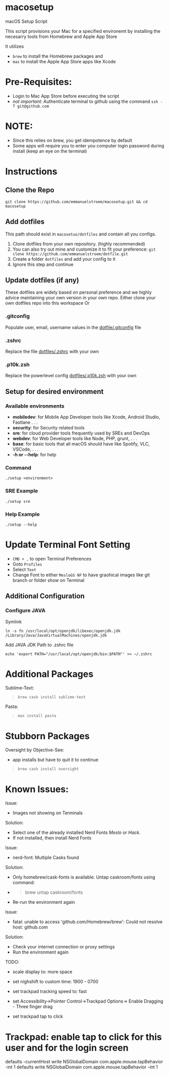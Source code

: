 # macosetup
macOS Setup Script

This script provisions your Mac for a specified environemt by installing the necesarry tools from Homebrew and Apple App Store

It utilizes
- `brew` to install the Homebrew packages and
- `mas` to install the Apple App Store apps like Xcode

# Pre-Requisites:
- Login to Mac App Store before executing the script
- *not important:* Authenticate terminal to github using the command `ssh -T git@github.com`

# NOTE:
- Since this relies on brew, you get idempotence by default
- Some apps will require you to enter you computer login password during install (keep an eye on the terminal)

# Instructions
## Clone the Repo
```
git clone https://github.com/emmanuelstroem/macosetup.git && cd macosetup
```

## Add dotfiles
This path should exist in `macosetuo/dotfiles` and contain all you configs.
1. Clone dotfiles from your own repository. (highly recommended)
2. You can also try out mine and customize it to fit your preference: `git clone https://github.com/emmanuelstroem/dotfile.git`
3. Create a folder `dotfiles` and add your config to it
4. Ignore this step and continue

## Update dotfiles (if any)
These dotfiles are widely based on personal preference and we highly advice maintaining your own version in your own repo.
Either clone your own dotfiles repo into this workspace
Or
### **.gitconfig**
Populate user, email, username values in the [dotfile/.gitconfig](dotfiles/.gitconfig) file

### **.zshrc**
Replace the file [dotfiles/.zshrc](dotfiles/.zshrc) with your own

### .p10k.zsh
Replace the powerlevel config [dotfiles/.p10k.zsh](dotfiles/.p10k.zsh) with your own

## Setup for desired environment
### Available environments
- **mobiledev**: for Mobile App Developer tools like Xcode, Android Studio, Fastlane . . .
- **security**: for Security related tools
- **sre**: for cloud provider tools frequently used by SREs and DevOps
- **webdev**:  for Web Developer tools like Node, PHP, grunt, . . .
- **base**: for basic tools that all macOS should have like Spotify, VLC, VSCode, . . .
- **-h or --help**: for help

### Command
```
./setup <environment>
```

### SRE Example
```
./setup sre
```

### Help Example
```
./setup --help
```

# Update Terminal Font Setting
- `CMD + ,` to open Terminal Preferences
- Goto `Profiles`
- Select `Text`
- Change Font to either `MesloGS NF` to have graohical images like git branch or folder show on Terminal

## Additional Configuration
### Configure JAVA
Symlink
```
ln -s fn /usr/local/opt/openjdk/libexec/openjdk.jdk /Library/Java/JavaVirtualMachines/openjdk.jdk
```

Add JAVA JDK Path to .zshrc file
```
echo 'export PATH="/usr/local/opt/openjdk/bin:$PATH"' >> ~/.zshrc
```

# Additional Packages
Sublime-Text:
>`brew cask install sublime-text`

Pasta:
>`mas install pasta`



# Stubborn Packages
Oversight by Objective-See:
- app installs but have to quit it to continue
>`brew cask install oversight`


# Known Issues:
Issue:
- Images not showing on Terminals

Solution:
- Select one of the already installed Nerd Fonts *Meslo*  or *Hack*.
- If not installed, then install Nerd Fonts

Issue:
- nerd-font: Multiple Casks found

Solution:
- Only homebrew/cask-fonts is available. Untap caskroom/fonts using command:
- > brew untap caskroom/fonts
- Re-run the environment again

Issue:
- fatal: unable to access 'github.com/Homebrew/brew': Could not resolve host: github.com

Solution:
- Check your internet connection or proxy settings
- Run the environment again

TODO:
- scale display to: more space

- set nighshift to custom time: 1900 - 0700

- set trackpad tracking speed to: fast

- set Accessibility->Pointer Control->Trackpad Options-> Enable Dragging - Three finger drag

- set trackpad tap to click
# Trackpad: enable tap to click for this user and for the login screen
defaults -currentHost write NSGlobalDomain com.apple.mouse.tapBehavior -int 1
defaults write NSGlobalDomain com.apple.mouse.tapBehavior -int 1
